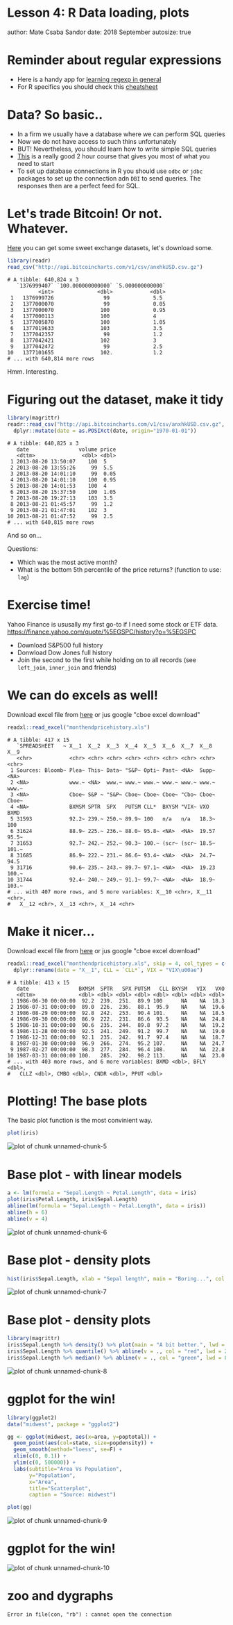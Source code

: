 Lesson 4: R Data loading, plots
========================================================
author: Mate Csaba Sandor
date: 2018 September
autosize: true


Reminder about regular expressions
========================================================

- Here is a handy app for [learning regexp in general](https://regexone.com/)
- For R specifics you should check this [cheatsheet](https://www.rstudio.com/wp-content/uploads/2016/09/RegExCheatsheet.pdf)

Data? So basic..
========================================================

- In a firm we usually have a database where we can perform SQL queries
- Now we do not have access to such thins unfortunately
- BUT! Nevertheless, you should learn how to write simple SQL queries 
- [This](https://www.codecademy.com/learn/learn-sql) is a really good 2 hour course that gives you most of what you need to start
- To set up database connections in R you should use `odbc` or `jdbc` packages to set up the connection adn `DBI` to send queries. The responses then are a perfect feed for SQL.

Let's trade Bitcoin! Or not. Whatever.
========================================================

[Here](http://bitcoincharts.com) you can get some sweet exchange datasets, let's download some.

```r
library(readr)
read_csv("http://api.bitcoincharts.com/v1/csv/anxhkUSD.csv.gz") 
```

```
# A tibble: 640,824 x 3
   `1376999407` `100.000000000000` `5.000000000000`
          <int>              <dbl>            <dbl>
 1   1376999726                99              5.5 
 2   1377000070                99              0.05
 3   1377000070               100              0.95
 4   1377000113               100              4   
 5   1377005870               100              1.05
 6   1377019633               103              3.5 
 7   1377042357                99              1.2 
 8   1377042421               102              3   
 9   1377042472                99              2.5 
10   1377101655               102.             1.2 
# ... with 640,814 more rows
```
Hmm. Interesting.

Figuring out the dataset, make it tidy
========================================================


```r
library(magrittr)
readr::read_csv("http://api.bitcoincharts.com/v1/csv/anxhkUSD.csv.gz", col_names = c("date", "volume", "price")) %>%
  dplyr::mutate(date = as.POSIXct(date, origin="1970-01-01"))
```

```
# A tibble: 640,825 x 3
   date                volume price
   <dttm>               <dbl> <dbl>
 1 2013-08-20 13:50:07    100  5   
 2 2013-08-20 13:55:26     99  5.5 
 3 2013-08-20 14:01:10     99  0.05
 4 2013-08-20 14:01:10    100  0.95
 5 2013-08-20 14:01:53    100  4   
 6 2013-08-20 15:37:50    100  1.05
 7 2013-08-20 19:27:13    103  3.5 
 8 2013-08-21 01:45:57     99  1.2 
 9 2013-08-21 01:47:01    102  3   
10 2013-08-21 01:47:52     99  2.5 
# ... with 640,815 more rows
```
And so on...

Questions:
- Which was the most active month?
- What is the bottom 5th percentile of the price returns? (function to use: `lag`)

Exercise time!
========================================================

Yahoo Finance is ususally my first go-to if I need some stock or ETF data.
https://finance.yahoo.com/quote/%5EGSPC/history?p=%5EGSPC

- Download S&P500 full history
- Donwload Dow Jones full history
- Join the second to the first while holding on to all records (see `left_join`, `inner_join` and friends)

We can do excels as well!
========================================================
Download excel file from [here](http://www.cboe.com/micro/buywrite/monthendpricehistory.xls) or jus google "cboe excel download"

```r
readxl::read_excel("monthendpricehistory.xls")
```

```
# A tibble: 417 x 15
   `SPREADSHEET   ~ X__1  X__2  X__3  X__4  X__5  X__6  X__7  X__8  X__9 
   <chr>            <chr> <chr> <chr> <chr> <chr> <chr> <chr> <chr> <chr>
 1 Sources: Bloomb~ Plea~ This~ Data~ "S&P~ Opti~ Past~ <NA>  Supp~ <NA> 
 2 <NA>             www.~ <NA>  www.~ www.~ www.~ www.~ www.~ www.~ www.~
 3 <NA>             Cboe~ S&P ~ "S&P~ Cboe~ Cboe~ Cboe~ "Cbo~ Cboe~ Cboe~
 4 <NA>             BXMSM SPTR  SPX   PUTSM CLL*  BXYSM "VIX~ VXO   BXMD 
 5 31593            92.2~ 239.~ 250.~ 89.9~ 100   n/a   n/a   18.3~ 100  
 6 31624            88.9~ 225.~ 236.~ 88.0~ 95.8~ <NA>  <NA>  19.57 95.5~
 7 31653            92.7~ 242.~ 252.~ 90.3~ 100.~ (scr~ (scr~ 18.5~ 101.~
 8 31685            86.9~ 222.~ 231.~ 86.6~ 93.4~ <NA>  <NA>  24.7~ 94.5 
 9 31716            90.6~ 235.~ 243.~ 89.7~ 97.1~ <NA>  <NA>  19.23 100.~
10 31744            92.4~ 240.~ 249.~ 91.1~ 99.7~ <NA>  <NA>  18.9~ 103.~
# ... with 407 more rows, and 5 more variables: X__10 <chr>, X__11 <chr>,
#   X__12 <chr>, X__13 <chr>, X__14 <chr>
```

Make it nicer...
========================================================
Download excel file from [here](http://www.cboe.com/micro/buywrite/monthendpricehistory.xls) or jus google "cboe excel download"

```r
readxl::read_excel("monthendpricehistory.xls", skip = 4, col_types = c("date",rep("numeric",14))) %>%
  dplyr::rename(date = "X__1", CLL = `CLL*`, VIX = "VIX\u00ae")
```

```
# A tibble: 413 x 15
   date                BXMSM  SPTR   SPX PUTSM   CLL BXYSM   VIX   VXO
   <dttm>              <dbl> <dbl> <dbl> <dbl> <dbl> <dbl> <dbl> <dbl>
 1 1986-06-30 00:00:00  92.2  239.  251.  89.9 100      NA    NA  18.3
 2 1986-07-31 00:00:00  89.0  226.  236.  88.1  95.9    NA    NA  19.6
 3 1986-08-29 00:00:00  92.8  242.  253.  90.4 101.     NA    NA  18.5
 4 1986-09-30 00:00:00  86.9  222.  231.  86.6  93.5    NA    NA  24.8
 5 1986-10-31 00:00:00  90.6  235.  244.  89.8  97.2    NA    NA  19.2
 6 1986-11-28 00:00:00  92.5  241.  249.  91.2  99.7    NA    NA  19.0
 7 1986-12-31 00:00:00  92.1  235.  242.  91.7  97.4    NA    NA  18.7
 8 1987-01-30 00:00:00  96.9  266.  274.  95.2 107.     NA    NA  24.7
 9 1987-02-27 00:00:00  98.3  277.  284.  96.4 108.     NA    NA  22.8
10 1987-03-31 00:00:00 100.   285.  292.  98.2 113.     NA    NA  23.0
# ... with 403 more rows, and 6 more variables: BXMD <dbl>, BFLY <dbl>,
#   CLLZ <dbl>, CMBO <dbl>, CNDR <dbl>, PPUT <dbl>
```

Plotting! The base plots
========================================================

The basic plot function is the most convinient way.

```r
plot(iris)
```

![plot of chunk unnamed-chunk-5](4-R-data-loading-and-plots-figure/unnamed-chunk-5-1.png)

Base plot - with linear models
========================================================


```r
a <- lm(formula = "Sepal.Length ~ Petal.Length", data = iris)
plot(iris$Petal.Length, iris$Sepal.Length)
abline(lm(formula = "Sepal.Length ~ Petal.Length", data = iris))
abline(h = 6)
abline(v = 4)
```

![plot of chunk unnamed-chunk-6](4-R-data-loading-and-plots-figure/unnamed-chunk-6-1.png)

Base plot - density plots
========================================================


```r
hist(iris$Sepal.Length, xlab = "Sepal length", main = "Boring...", col = "pink")
```

![plot of chunk unnamed-chunk-7](4-R-data-loading-and-plots-figure/unnamed-chunk-7-1.png)

Base plot - density plots
========================================================


```r
library(magrittr)
iris$Sepal.Length %>% density() %>% plot(main = "A bit better.", lwd = 4)
iris$Sepal.Length %>% quantile() %>% abline(v = ., col = "red", lwd = 2)
iris$Sepal.Length %>% median() %>% abline(v = ., col = "green", lwd = 8)
```

![plot of chunk unnamed-chunk-8](4-R-data-loading-and-plots-figure/unnamed-chunk-8-1.png)

ggplot for the win!
========================================================


```r
library(ggplot2)
data("midwest", package = "ggplot2")

gg <- ggplot(midwest, aes(x=area, y=poptotal)) + 
  geom_point(aes(col=state, size=popdensity)) + 
  geom_smooth(method="loess", se=F) + 
  xlim(c(0, 0.1)) + 
  ylim(c(0, 500000)) + 
  labs(subtitle="Area Vs Population", 
       y="Population", 
       x="Area", 
       title="Scatterplot", 
       caption = "Source: midwest")

plot(gg)
```

![plot of chunk unnamed-chunk-9](4-R-data-loading-and-plots-figure/unnamed-chunk-9-1.png)

ggplot for the win!
========================================================

![plot of chunk unnamed-chunk-10](4-R-data-loading-and-plots-figure/unnamed-chunk-10-1.png)

zoo and dygraphs
========================================================




```
Error in file(con, "rb") : cannot open the connection
```
